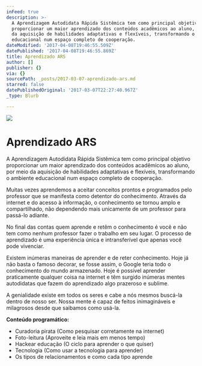 ```yaml
---
inFeed: true
description: >-
  A Aprendizagem Autodidata Rápida Sistêmica tem como principal objetivo
  proporcionar um maior aprendizado dos conteúdos acadêmicos ao aluno, por meio
  da aquisição de habilidades adaptativas e flexíveis, transformando o ambiente
  educacional num espaço completo de cooperação.
dateModified: '2017-04-08T19:46:55.509Z'
datePublished: '2017-04-08T19:46:55.869Z'
title: Aprendizado ARS
author: []
publisher: {}
via: {}
sourcePath: _posts/2017-03-07-aprendizado-ars.md
starred: false
datePublishedOriginal: '2017-03-07T22:27:40.967Z'
_type: Blurb

---
```

![](https://the-grid-user-content.s3-us-west-2.amazonaws.com/c0c954ed-fe26-430a-be4a-ff81f77e72a8.jpg)

# Aprendizado ARS

A Aprendizagem Autodidata Rápida Sistêmica tem como principal objetivo proporcionar um maior aprendizado dos conteúdos acadêmicos ao aluno, por meio da aquisição de habilidades adaptativas e flexíveis, transformando o ambiente educacional num espaço completo de cooperação.

Muitas vezes aprendemos a aceitar conceitos prontos e programados pelo professor que se manifesta como detentor do conhecimento. Através da internet e do acesso à informação, o conhecimento se tornou amplo e compartilhado, não dependendo mais unicamente de um professor para passá-lo adiante.

No final das contas quem aprende e retêm o conhecimento é você e não tem como nenhum professor fazer o trabalho em seu lugar. O processo de aprendizado é uma experiência única e intransferível que apenas você pode vivenciar.

Existem inúmeras maneiras de aprender e de reter conhecimento. Hoje já não basta o famoso decorar, se fosse assim, o Google teria todo o conhecimento do mundo armazenado. Hoje é possível aprender praticamente qualquer coisa na internet e têm surgido inúmeras mentes autodidatas que fazem do aprendizado algo prazeroso e sublime.

A genialidade existe em todos os seres e cabe a nós mesmos buscá-la dentro de nosso ser. Nossa mente é capaz de feitos inimagináveis e milagrosos desde que saibamos como usá-la.

**Conteúdo programático:**

* Curadoria pirata (Como pesquisar corretamente na internet)
* Foto-leitura (Aproveite e leia mais em menos tempo)
* Hackear educação (O ciclo para aprender o que quiser)
* Tecnologia (Como usar a tecnologia para aprender)
* Os tipos de relacionamentos e como cada tipo aprende